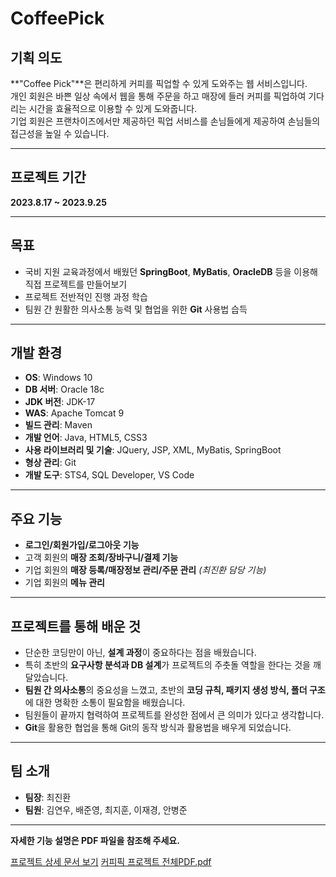 # CoffeePick

## 기획 의도
**"Coffee Pick"**은 편리하게 커피를 픽업할 수 있게 도와주는 웹 서비스입니다.  
개인 회원은 바쁜 일상 속에서 웹을 통해 주문을 하고 매장에 들러 커피를 픽업하여 기다리는 시간을 효율적으로 이용할 수 있게 도와줍니다.  
기업 회원은 프랜차이즈에서만 제공하던 픽업 서비스를 손님들에게 제공하여 손님들의 접근성을 높일 수 있습니다.

---

## 프로젝트 기간
**2023.8.17 ~ 2023.9.25**

---

## 목표
- 국비 지원 교육과정에서 배웠던 **SpringBoot**, **MyBatis**, **OracleDB** 등을 이용해 직접 프로젝트를 만들어보기
- 프로젝트 전반적인 진행 과정 학습
- 팀원 간 원활한 의사소통 능력 및 협업을 위한 **Git** 사용법 습득

---

## 개발 환경
- **OS**: Windows 10
- **DB 서버**: Oracle 18c
- **JDK 버전**: JDK-17
- **WAS**: Apache Tomcat 9
- **빌드 관리**: Maven
- **개발 언어**: Java, HTML5, CSS3
- **사용 라이브러리 및 기술**: JQuery, JSP, XML, MyBatis, SpringBoot
- **형상 관리**: Git
- **개발 도구**: STS4, SQL Developer, VS Code

---

## 주요 기능
- **로그인/회원가입/로그아웃 기능**
- 고객 회원의 **매장 조회/장바구니/결제 기능**
- 기업 회원의 **매장 등록/매장정보 관리/주문 관리** *(최진환 담당 기능)*
- 기업 회원의 **메뉴 관리**

---

## 프로젝트를 통해 배운 것
- 단순한 코딩만이 아닌, **설계 과정**이 중요하다는 점을 배웠습니다.
- 특히 초반의 **요구사항 분석과 DB 설계**가 프로젝트의 주춧돌 역할을 한다는 것을 깨달았습니다.
- **팀원 간 의사소통**의 중요성을 느꼈고, 초반의 **코딩 규칙, 패키지 생성 방식, 폴더 구조**에 대한 명확한 소통이 필요함을 배웠습니다.
- 팀원들이 끝까지 협력하여 프로젝트를 완성한 점에서 큰 의미가 있다고 생각합니다.
- **Git**을 활용한 협업을 통해 Git의 동작 방식과 활용법을 배우게 되었습니다.

---

## 팀 소개
- **팀장**: 최진환
- **팀원**: 김연우, 배준영, 최지훈, 이재경, 안병준

---

**자세한 기능 설명은 PDF 파일을 참조해 주세요.**

[프로젝트 상세 문서 보기]()
[커피픽 프로젝트 전체PDF.pdf](https://github.com/user-attachments/files/17354681/PDF.pdf)
